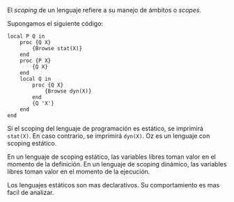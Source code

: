 El *scoping* de un lenguaje refiere a su manejo de ámbitos o *scopes*.

Supongamos el siguiente código:

```Oz
local P Q in
	proc {Q X}
		{Browse stat(X)}
	end
	proc {P X}
		{Q X}
	end
	local Q in
		proc {Q X}
			{Browse dyn(X)}
		end
		{Q 'X'}
	end	
end
```

Si el scoping del lenguaje de programación es estático, se imprimirá `stat(X)`. En caso contrario, se imprimirá `dyn(X)`. Oz es un lenguaje con scoping estático.

En un lenguaje de scoping estático, las variables libres toman valor en el momento de la definición. En un lenguaje de scoping dinámico, las variables libres toman valor en el momento de la ejecución.

Los lenguajes estáticos son mas declarativos. Su comportamiento es mas facil de analizar.
